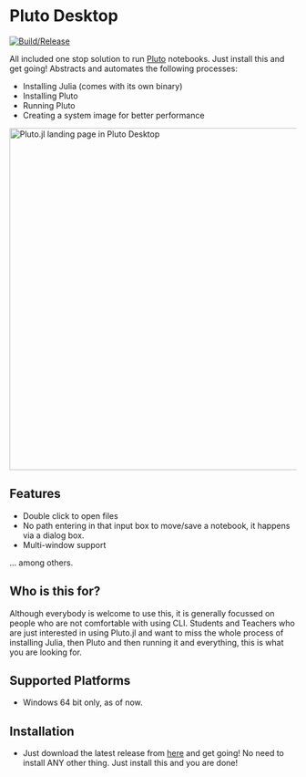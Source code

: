 # Pluto Desktop
[![Build/Release](https://github.com/JuliaPluto/PlutoDesktop/actions/workflows/build.yml/badge.svg?branch=main)](https://github.com/JuliaPluto/PlutoDesktop/actions/workflows/build.yml)

All included one stop solution to run [Pluto](https://github.com/fonsp/Pluto.jl) notebooks. Just install this and get going!
Abstracts and automates the following processes:

- Installing Julia (comes with its own binary)
- Installing Pluto
- Running Pluto
- Creating a system image for better performance

<picture>
  <source media="(prefers-color-scheme: dark)" srcset="https://github.com/JuliaPluto/PlutoDesktop/assets/22894011/553e7022-08c9-4aa5-a5cf-385f4244473f">
  <img alt="Pluto.jl landing page in Pluto Desktop" width="600" src="https://github.com/JuliaPluto/PlutoDesktop/assets/22894011/4d98e70b-7b51-4139-be66-3059099824f3">
</picture>

## Features

- Double click to open files
- No path entering in that input box to move/save a notebook, it happens via a dialog box.
- Multi-window support

... among others.

## Who is this for?

Although everybody is welcome to use this, it is generally focussed on people who are not comfortable
with using CLI. Students and Teachers who are just interested in using Pluto.jl and want to miss the
whole process of installing Julia, then Pluto and then running it and everything, this is what you
are looking for.

## Supported Platforms

- Windows 64 bit only, as of now.

## Installation

- Just download the latest release from [here](https://github.com/JuliaPluto/PlutoDesktop/releases) and get going!
  No need to install ANY other thing. Just install this and you are done!
